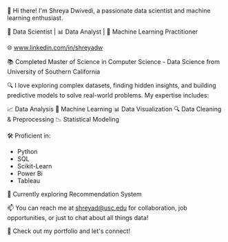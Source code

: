 👋 Hi there! I'm Shreya Dwivedi, a passionate data scientist and machine learning enthusiast.

🔬 Data Scientist | 📊 Data Analyst | 🤖 Machine Learning Practitioner

🌐 www.linkedin.com/in/shreyadw

📚 Completed Master of Science in Computer Science - Data Science from University of Southern California

🔍 I love exploring complex datasets, finding hidden insights, and building predictive models to solve real-world problems. My expertise includes:

📈 Data Analysis
🧠 Machine Learning
📊 Data Visualization
🔍 Data Cleaning & Preprocessing
📉 Statistical Modeling

🛠️ Proficient in:
- Python
- SQL
- Scikit-Learn
- Power Bi
- Tableau


🌱 Currently exploring Recommendation System

📫 You can reach me at shreyad@usc.edu for collaboration, job opportunities, or just to chat about all things data!

🔗 Check out my portfolio and let's connect!

